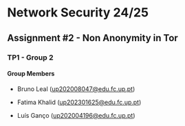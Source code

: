 # Network Security 24/25
## Assignment #2 - Non Anonymity in Tor

### TP1 - Group 2


#### Group Members


- Bruno Leal (up202008047@edu.fc.up.pt)


- Fatima Khalid (up202301625@edu.fc.up.pt)


- Luís Ganço (up202004196@edu.fc.up.pt)
